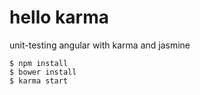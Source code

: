 hello karma
=====

unit-testing angular with karma and jasmine

```
$ npm install
$ bower install
$ karma start
```
